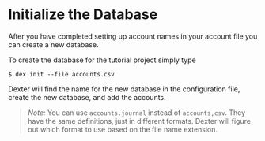 # Initialize the Database

After you have completed setting up account names in your account file you can create a new database.

To create the database for the tutorial project simply type
```shell
$ dex init --file accounts.csv
```

Dexter will find the name for the new database in the configuration file, create the new database, and add the accounts.

> _Note:_  You can use `accounts.journal` instead of `accounts,csv`.  They have the same definitions, just in different formats.  Dexter will figure out which format to use based on the file name extension.


